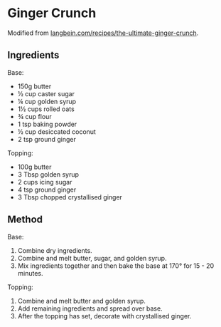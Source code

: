 # Ginger Crunch

Modified from [langbein.com/recipes/the-ultimate-ginger-crunch](https://www.langbein.com/recipes/the-ultimate-ginger-crunch).

## Ingredients

Base:

- 150g butter
- ½ cup caster sugar
- ¼ cup golden syrup
- 1½ cups rolled oats
- ¾ cup flour
- 1 tsp baking powder
- ½ cup desiccated coconut
- 2 tsp ground ginger

Topping:

- 100g butter
- 3 Tbsp golden syrup
- 2 cups icing sugar
- 4 tsp ground ginger
- 3 Tbsp chopped crystallised ginger

## Method

Base:

1. Combine dry ingredients.
1. Combine and melt butter, sugar, and golden syrup.
1. Mix ingredients together and then bake the base at 170° for 15 - 20 minutes.

Topping:

1. Combine and melt butter and golden syrup.
1. Add remaining ingredients and spread over base.
1. After the topping has set, decorate with crystallised ginger.
